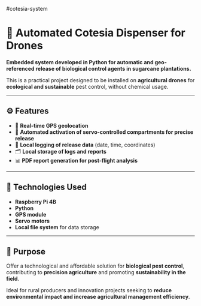 #cotesia-system

# 🚁 Automated Cotesia Dispenser for Drones

**Embedded system developed in Python for automatic and geo-referenced release of biological control agents in sugarcane plantations.**

This is a practical project designed to be installed on **agricultural drones** for **ecological and sustainable** pest control, without chemical usage.

---

## ⚙️ Features

- 📍 **Real-time GPS geolocation**
- 🔄 **Automated activation of servo-controlled compartments for precise release**
- 🧾 **Local logging of release data** (date, time, coordinates)
- 🗂️ **Local storage of logs and reports**
- 📊 **PDF report generation for post-flight analysis**

---

## 🧰 Technologies Used

- **Raspberry Pi 4B**
- **Python**
- **GPS module**
- **Servo motors**
- **Local file system** for data storage

---

## 🌱 Purpose

Offer a technological and affordable solution for **biological pest control**, contributing to **precision agriculture** and promoting **sustainability in the field**.

Ideal for rural producers and innovation projects seeking to **reduce environmental impact and increase agricultural management efficiency**.
